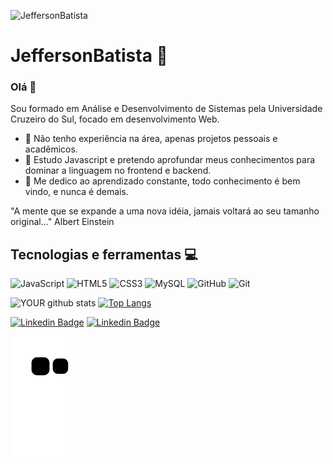 <p align="left"><img src="https://komarev.com/ghpvc/?username=JeffersonBatista" alt="JeffersonBatista" /></p>

# JeffersonBatista 🚀

### Olá 👋

Sou formado em Análise e Desenvolvimento de Sistemas pela Universidade Cruzeiro do Sul, focado em desenvolvimento Web.

- 🔭 Não tenho experiência na área, apenas projetos pessoais e acadêmicos.
- 🌱 Estudo Javascript e pretendo aprofundar meus conhecimentos para dominar a linguagem no frontend e backend.
- 🤝 Me dedico ao aprendizado constante, todo conhecimento é bem vindo, e nunca é demais.

"A mente que se expande a uma nova idéia, jamais voltará ao seu tamanho original..." Albert Einstein

## Tecnologias e ferramentas 💻
![JavaScript](https://img.shields.io/badge/javascript-%23323330.svg?style=for-the-badge&logo=javascript&logoColor=%23F7DF1E)
![HTML5](https://img.shields.io/badge/html5-%23E34F26.svg?style=for-the-badge&logo=html5&logoColor=white)
![CSS3](https://img.shields.io/badge/css3-%231572B6.svg?style=for-the-badge&logo=css3&logoColor=white)
![MySQL](https://img.shields.io/badge/mysql-%2300f.svg?style=for-the-badge&logo=mysql&logoColor=white)
![GitHub](https://img.shields.io/badge/github-%23121011.svg?style=for-the-badge&logo=github&logoColor=white)
![Git](https://img.shields.io/badge/git-%23F05033.svg?style=for-the-badge&logo=git&logoColor=white)

![YOUR github stats](https://github-readme-stats.vercel.app/api?username=JeffersonBatista&show_icons=true&theme=dark)
[![Top Langs](https://github-readme-stats.vercel.app/api/top-langs/?username=JeffersonBatista&layout=compact&theme=dark)](https://github.com/anuraghazra/github-readme-stats)

[![Linkedin Badge](https://img.shields.io/badge/linkedin-%230077B5.svg?&style=for-the-badge&logo=linkedin&logoColor=white&link=https://www.linkedin.com/in/jefferson-sbatista/)](https://www.linkedin.com/in/jefferson-sbatista/) [![Linkedin Badge](https://img.shields.io/badge/WHATSAPP-%2325D366.svg?&style=for-the-badge&logo=whatsapp&logoColor=white&link=https://wa.me/11988885940?text=sua%20mensagem)](https://wa.me/5511988885940?text=sua%20mensagem)

![Snake animation](https://github.com/rafaballerini/rafaballerini/blob/output/github-contribution-grid-snake.svg)
